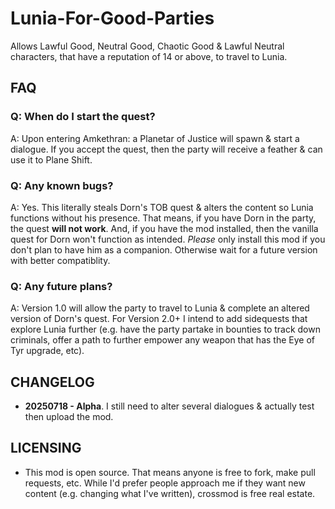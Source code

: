 # Lunia-For-Good-Parties
Allows Lawful Good, Neutral Good, Chaotic Good & Lawful Neutral characters, that have a reputation of 14 or above, to travel to Lunia. 

## FAQ

### Q: When do I start the quest? 

A: Upon entering Amkethran: a Planetar of Justice will spawn & start a dialogue. If you accept the quest, then the party will receive a feather & can use it to Plane Shift. 

### Q: Any known bugs?

A: Yes. This literally steals Dorn's TOB quest & alters the content so Lunia functions without his presence. That means, if you have Dorn in the party, the quest **will not work**. And, if you have the mod installed, then the vanilla quest for Dorn won't function as intended. *Please* only install this mod if you don't plan to have him as a companion. Otherwise wait for a future version with better compatiblity. 

### Q: Any future plans?

A: Version 1.0 will allow the party to travel to Lunia & complete an altered version of Dorn's quest. For Version 2.0+ I intend to add sidequests that explore Lunia further (e.g. have the party partake in bounties to track down criminals, offer a path to further empower any weapon that has the Eye of Tyr upgrade, etc). 

## CHANGELOG

* **20250718 - Alpha**. I still need to alter several dialogues & actually test then upload the mod. 

## LICENSING
* This mod is open source. That means anyone is free to fork, make pull requests, etc. While I'd prefer people approach me if they want new content (e.g. changing what I've written), crossmod is free real estate. 
